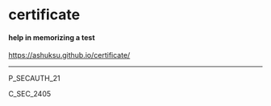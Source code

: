 # certificate
#### help in memorizing a test

https://ashuksu.github.io/certificate/

---
P_SECAUTH_21

C_SEC_2405
